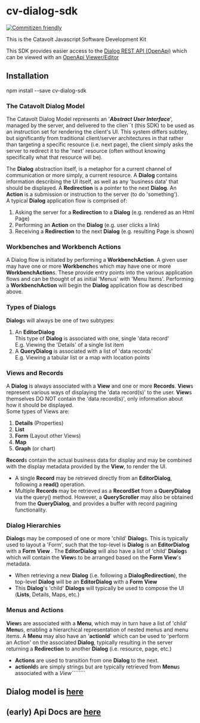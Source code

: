cv-dialog-sdk
=========
[![Commitizen friendly](https://img.shields.io/badge/commitizen-friendly-brightgreen.svg)](http://commitizen.github.io/cz-cli/)


This is the Catavolt Javascript Software Development Kit

This SDK provides easier access to the [Dialog REST API (OpenApi)](https://dialog.hxgn-api.net/v0/openapi.yaml)
which can be viewed with an [OpenApi Viewer/Editor](http://editor.swagger.io)

## Installation
npm install --save cv-dialog-sdk  


### The Catavolt Dialog Model
The Catavolt Dialog Model represents an '***Abstract User Interface***', managed by the server, and delivered to the 
clien``t
 (this SDK) to be used as an instruction set for rendering the client's UI.  This system differs subtley, but 
 significantly from traditional client/server architectures in that rather than targeting a specific resource (i.e. 
 next page), the client simply asks the server to redirect it to the 'next' resource (often without knowing 
 specifically what that resource will be).  
 
The **Dialog** abstraction itself, is a metaphor for a current channel of communication or more simply, a current 
resource.  A **Dialog** contains information describing the UI itself, as well as any 'business data' that should be 
displayed.  A **Redirection** is a pointer to the next **Dialog**.  An **Action** is a submission or instruction to the
server (to do 'something').  
A typical **Dialog** application flow is comprised of:  


1) Asking the server for a **Redirection** to a **Dialog** (e.g. rendered as an Html Page)
2) Performing an **Action** on the **Dialog** (e.g. user clicks a link) 
3) Receiving a **Redirection** to the next **Dialog** (e.g. resulting Page is shown)

### Workbenches and Workbench Actions
A Dialog flow is initiated by performing a **WorkbenchAction**.  A given user may have one or more **Workbench**es 
which may have one or more **WorkbenchAction**s.  These provide entry points into the various application flows and can
 be thought of as initial 'Menus' with 'Menu Items'.  Performing a **WorkbenchAction** will begin the **Dialog** 
 application flow as described above.
 
 ### Types of Dialogs
 **Dialog**s will always be one of two subtypes:  
 1) An **EditorDialog**  
 This type of **Dialog** is associated with one, single 'data record'   
 E.g.  Viewing the 'Details' of a single list item  
 2) A **QueryDialog** is associated with a list of 'data records'  
 E.g.  Viewing a tabular list or a map with location points  
 
### Views and Records
A **Dialog** is always associated with a **View** and one or more **Records**.  **View**s represent various ways
 of displaying the 'data record(s)' to the user.  **View**s themselves DO NOT contain the 'data record(s)',
  only information about how it 
should be displayed.  
Some types of Views are:
1) **Details** (Properties)
2) **List**
3) **Form** (Layout other Views)
4) **Map**
5) **Graph** (or chart)  

**Record**s contain the actual business data for display and may be combined with the display metadata provided by 
the **View**, to render the UI.  
* A single **Record** may be retrieved directly from an **EditorDialog**, following a **read()** operation.  
* Multiple **Records** may be retrieved as a **RecordSet** from a **QueryDialog** via the query() method.
  However, a **QueryScroller** may also be obtained from the **QueryDialog**, and provides a buffer with record 
  pagining functionality.
 
 ### Dialog Hierarchies
**Dialog**s may be composed of one or more 'child' **Dialog**s. This is typically used to layout a 
'Form', such that the top-level is **Dialog** is an **EditorDialog** with a **Form** **View** .  The **EditorDialog**
 will also have a list of 'child' **Dialog**s which will contain the **View**s to be arranged based on the **Form** 
 **View**'s metadata.
* When retrieving a new **Dialog** (i.e. following a **DialogRedirection**), the top-level **Dialog** will be an 
**EditorDialog** with a **Form** **View**
* This **Dialog**'s 'child' **Dialogs** will typically be used to compose the UI (**Lists**, Details, Maps, etc.)

  
### Menus and Actions
**View**s are associated with a **Menu**, which may in turn have a list of 'child' **Menu**s, enabling a hierarchical
 representation of nested menus and menu items.  A **Menu** may also have an '**actionId**' which can be used to 
 'perform an Action' on the associated **Dialog**, typically resulting in the server returning a **Redirection** to 
 another **Dialog** (i.e. resource, page, etc.)
 * **Actions** are used to transition from one **Dialog** to the next.
 * **actionId**s are simply strings but are typically retrieved from **Menu**s associated with a **View*````````*


## Dialog model is [here](https://rawgit.com/catavolt-oss/cv-dialog-sdk/master/docs/dialog_model.pdf)
## (early) Api Docs are [here](https://rawgit.com/catavolt-oss/cv-dialog-sdk/master/docs/cv-dialog-sdk/index.html)


